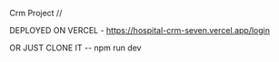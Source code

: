 Crm Project //

DEPLOYED ON VERCEL - 
https://hospital-crm-seven.vercel.app/login

OR JUST CLONE IT -- npm run dev 
